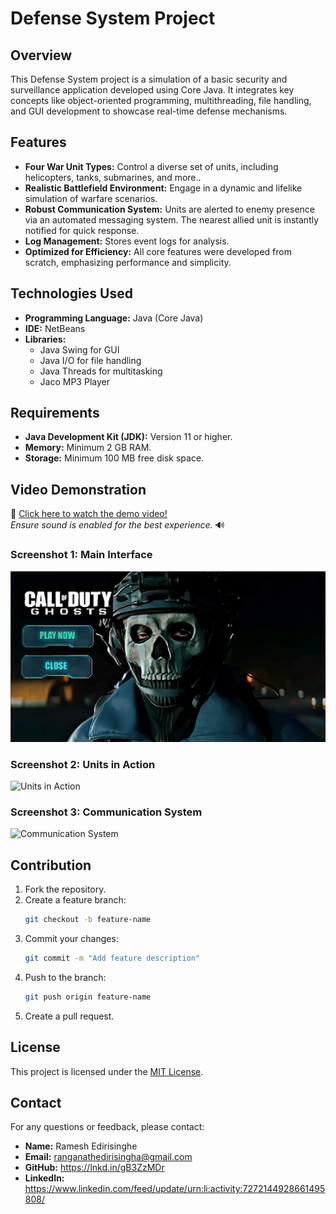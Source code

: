 # Defense System Project

## Overview
This Defense System project is a simulation of a basic security and surveillance application developed using Core Java. It integrates key concepts like object-oriented programming, multithreading, file handling, and GUI development to showcase real-time defense mechanisms.

## Features
- **Four War Unit Types:**  Control a diverse set of units, including helicopters, tanks, submarines, and more..
- **Realistic Battlefield Environment:**  Engage in a dynamic and lifelike simulation of warfare scenarios.
- **Robust Communication System:** 
Units are alerted to enemy presence via an automated messaging system.
The nearest allied unit is instantly notified for quick response.
- **Log Management:** Stores event logs for analysis.
- **Optimized for Efficiency:**  All core features were developed from scratch, emphasizing performance and simplicity.

## Technologies Used
- **Programming Language:** Java (Core Java)
- **IDE:**  NetBeans
- **Libraries:**
  - Java Swing for GUI
  - Java I/O for file handling
  - Java Threads for multitasking
  - Jaco MP3 Player

## Requirements
- **Java Development Kit (JDK):** Version 11 or higher.
- **Memory:** Minimum 2 GB RAM.
- **Storage:** Minimum 100 MB free disk space.

## Video Demonstration
🎥 <a href="https://www.linkedin.com/posts/ramesh-edirisinghe-2b070225b_corejava-gamewithjava-softwaredeveloper-activity-7272144928661495808-9X-v?utm_source=share&utm_medium=member_desktop" target="_blank">Click here to watch the demo video!</a><br>
    <em>*Ensure sound is enabled for the best experience.*</em> 🔊

### Screenshot 1: Main Interface
![Main Interface](ScreenshotMain.png)

### Screenshot 2: Units in Action
![Units in Action](assets/screenshot2.png)

### Screenshot 3: Communication System
![Communication System](assets/screenshot3.png)

## Contribution
1. Fork the repository.
2. Create a feature branch:
   ```bash
   git checkout -b feature-name
   ```
3. Commit your changes:
   ```bash
   git commit -m "Add feature description"
   ```
4. Push to the branch:
   ```bash
   git push origin feature-name
   ```
5. Create a pull request.

## License
This project is licensed under the [MIT License](LICENSE).

## Contact
For any questions or feedback, please contact:
- **Name:** Ramesh Edirisinghe
- **Email:** ranganathedirisingha@gmail.com
- **GitHub:**  https://lnkd.in/gB3ZzMDr
- **LinkedIn:** https://www.linkedin.com/feed/update/urn:li:activity:7272144928661495808/

